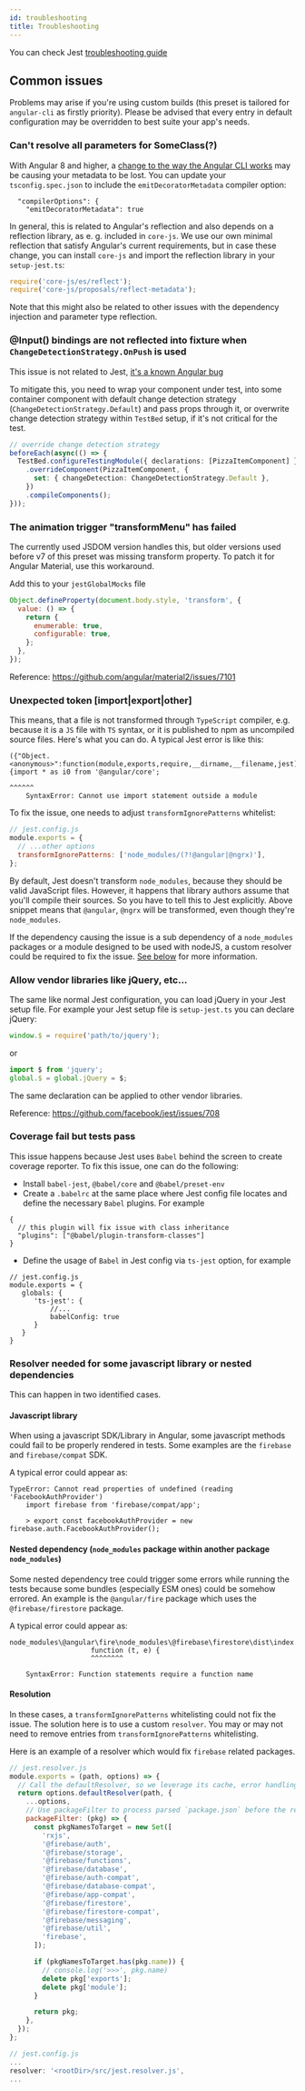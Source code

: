 ```yaml
---
id: troubleshooting
title: Troubleshooting
---
```


You can check Jest [troubleshooting guide](https://jestjs.io/docs/en/troubleshooting)

## Common issues

Problems may arise if you're using custom builds (this preset is tailored for `angular-cli` as firstly priority). Please be advised that every entry in default configuration may be overridden to best suite your app's needs.

### Can't resolve all parameters for SomeClass(?)

With Angular 8 and higher, a [change to the way the Angular CLI works](https://github.com/thymikee/jest-preset-angular/issues/288) may be causing your metadata to be lost. You can update your `tsconfig.spec.json` to include the `emitDecoratorMetadata` compiler option:

```
  "compilerOptions": {
    "emitDecoratorMetadata": true
```

In general, this is related to Angular's reflection and also depends on a reflection library, as e. g. included in `core-js`. We use our own minimal reflection that satisfy Angular's current requirements, but in case these change, you can install `core-js` and import the reflection library in your `setup-jest.ts`:

```typescript
require('core-js/es/reflect');
require('core-js/proposals/reflect-metadata');
```

Note that this might also be related to other issues with the dependency injection and parameter type reflection.

### @Input() bindings are not reflected into fixture when `ChangeDetectionStrategy.OnPush` is used

This issue is not related to Jest, [it's a known Angular bug](https://github.com/angular/angular/issues/12313)

To mitigate this, you need to wrap your component under test, into some container component with default change detection strategy (`ChangeDetectionStrategy.Default`) and pass props through it, or overwrite change detection strategy within `TestBed` setup, if it's not critical for the test.

```ts
// override change detection strategy
beforeEach(async(() => {
  TestBed.configureTestingModule({ declarations: [PizzaItemComponent] })
    .overrideComponent(PizzaItemComponent, {
      set: { changeDetection: ChangeDetectionStrategy.Default },
    })
    .compileComponents();
}));
```

### The animation trigger "transformMenu" has failed

The currently used JSDOM version handles this, but older versions used before v7 of this preset was missing transform property. To patch it for Angular Material, use this workaround.

Add this to your `jestGlobalMocks` file

```js
Object.defineProperty(document.body.style, 'transform', {
  value: () => {
    return {
      enumerable: true,
      configurable: true,
    };
  },
});
```

Reference: https://github.com/angular/material2/issues/7101

### Unexpected token [import|export|other]

This means, that a file is not transformed through `TypeScript` compiler, e.g. because it is a `JS` file with `TS` syntax, or
it is published to npm as uncompiled source files. Here's what you can do. A typical Jest error is like this:

```
({"Object.<anonymous>":function(module,exports,require,__dirname,__filename,jest){import * as i0 from '@angular/core';
                                                                                                                                           ^^^^^^
    SyntaxError: Cannot use import statement outside a module
```

To fix the issue, one needs to adjust `transformIgnorePatterns` whitelist:

```js
// jest.config.js
module.exports = {
  // ...other options
  transformIgnorePatterns: ['node_modules/(?!@angular|@ngrx)'],
};
```

By default, Jest doesn't transform `node_modules`, because they should be valid JavaScript files. However, it happens that
library authors assume that you'll compile their sources. So you have to tell this to Jest explicitly.
Above snippet means that `@angular`, `@ngrx` will be transformed, even though they're `node_modules`.

If the dependency causing the issue is a sub dependency of a `node_modules` packages or a module designed to be used with nodeJS, a custom resolver could be required to fix the issue. [See below](#resolver-needed-for-some-javascript-library-or-nested-dependencies) for more information.

### Allow vendor libraries like jQuery, etc...

The same like normal Jest configuration, you can load jQuery in your Jest setup file. For example your Jest setup file is `setup-jest.ts` you can declare jQuery:

```js
window.$ = require('path/to/jquery');
```

or

```js
import $ from 'jquery';
global.$ = global.jQuery = $;
```

The same declaration can be applied to other vendor libraries.

Reference: https://github.com/facebook/jest/issues/708

### Coverage fail but tests pass

This issue happens because Jest uses `Babel` behind the screen to create coverage reporter. To fix this issue, one can do the following:

- Install `babel-jest`, `@babel/core` and `@babel/preset-env`
- Create a `.babelrc` at the same place where Jest config file locates and define the necessary `Babel` plugins.
  For example

```
{
  // this plugin will fix issue with class inheritance
  "plugins": ["@babel/plugin-transform-classes"]
}
```

- Define the usage of `Babel` in Jest config via `ts-jest` option, for example

```
// jest.config.js
module.exports = {
   globals: {
      'ts-jest': {
          //...
          babelConfig: true
      }
   }
}
```

### Resolver needed for some javascript library or nested dependencies

This can happen in two identified cases.

#### Javascript library

When using a javascript SDK/Library in Angular, some javascript methods could fail to be properly rendered in tests. Some examples are the `firebase` and `firebase/compat` SDK. 

A typical error could appear as:

```
TypeError: Cannot read properties of undefined (reading 'FacebookAuthProvider')
    import firebase from 'firebase/compat/app';

    > export const facebookAuthProvider = new firebase.auth.FacebookAuthProvider();
```

#### Nested dependency (`node_modules` package within another package `node_nodules`)

Some nested dependency tree could trigger some errors while running the tests because some bundles (especially ESM ones) could be somehow errored. An example is the `@angular/fire` package which uses the `@firebase/firestore` package.

A typical error could appear as:

```
node_modules\@angular\fire\node_modules\@firebase\firestore\dist\index.esm2017.js:12705
                    function (t, e) {
                    ^^^^^^^^

    SyntaxError: Function statements require a function name
```

#### Resolution

In these cases, a `transformIgnorePatterns` whitelisting could not fix the issue. The solution here is to use a custom `resolver`. You may or may not need to remove entries from `transformIgnorePatterns` whitelisting.

Here is an example of a resolver which would fix `firebase` related packages.

```js
// jest.resolver.js
module.exports = (path, options) => {
  // Call the defaultResolver, so we leverage its cache, error handling, etc.
  return options.defaultResolver(path, {
    ...options,
    // Use packageFilter to process parsed `package.json` before the resolution (see https://www.npmjs.com/package/resolve#resolveid-opts-cb)
    packageFilter: (pkg) => {
      const pkgNamesToTarget = new Set([
        'rxjs',
        '@firebase/auth',
        '@firebase/storage',
        '@firebase/functions',
        '@firebase/database',
        '@firebase/auth-compat',
        '@firebase/database-compat',
        '@firebase/app-compat',
        '@firebase/firestore',
        '@firebase/firestore-compat',
        '@firebase/messaging',
        '@firebase/util',
        'firebase',
      ]);

      if (pkgNamesToTarget.has(pkg.name)) {
        // console.log('>>>', pkg.name)
        delete pkg['exports'];
        delete pkg['module'];
      }

      return pkg;
    },
  });
};
```

```js
// jest.config.js
...
resolver: '<rootDir>/src/jest.resolver.js',
...
```
